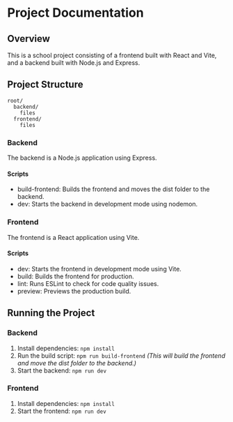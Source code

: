 # Project Documentation

## Overview

This is a school project consisting of a frontend built with React and Vite, and a backend built with Node.js and Express.

## Project Structure

```
root/
  backend/
    files
  frontend/
    files
```

### Backend

The backend is a Node.js application using Express.

#### Scripts

- build-frontend: Builds the frontend and moves the dist folder to the backend.
- dev: Starts the backend in development mode using nodemon.

### Frontend

The frontend is a React application using Vite.

#### Scripts

- dev: Starts the frontend in development mode using Vite.
- build: Builds the frontend for production.
- lint: Runs ESLint to check for code quality issues.
- preview: Previews the production build.

## Running the Project

### Backend

1. Install dependencies: `npm install`
2. Run the build script: `npm run build-frontend`
   _(This will build the frontend and move the dist folder to the backend.)_
3. Start the backend: `npm run dev`

### Frontend

1. Install dependencies: `npm install`
2. Start the frontend: `npm run dev`
